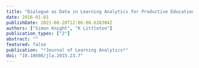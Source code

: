 ```yaml
---
title: "Dialogue as Data in Learning Analytics for Productive Educational Dialogue"
date: 2016-01-01
publishDate: 2021-08-20T12:06:00.628304Z
authors: ["Simon Knight", "K Littleton"]
publication_types: ["2"]
abstract: ""
featured: false
publication: "*Journal of Learning Analytics*"
doi: "10.18608/jla.2015.23.7"
---
```


